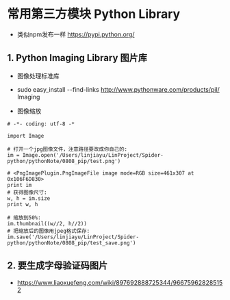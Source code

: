 
# 常用第三方模块 Python Library

- 类似npm发布一样 https://pypi.python.org/

## 1. Python Imaging Library 图片库
- 图像处理标准库
- sudo easy_install --find-links http://www.pythonware.com/products/pil/ Imaging

- 图像缩放
```
# -*- coding: utf-8 -*

import Image

# 打开一个jpg图像文件，注意路径要改成你自己的:
im = Image.open('/Users/linjiayu/LinProject/Spider-python/pythonNote/0808_pip/test.png')

# <PngImagePlugin.PngImageFile image mode=RGB size=461x307 at 0x106F6D830>
print im
# 获得图像尺寸:
w, h = im.size
print w, h

# 缩放到50%:
im.thumbnail((w//2, h//2))
# 把缩放后的图像用jpeg格式保存:
im.save('/Users/linjiayu/LinProject/Spider-python/pythonNote/0808_pip/test_save.png')
```

## 2. 要生成字母验证码图片
- https://www.liaoxuefeng.com/wiki/897692888725344/966759628285152